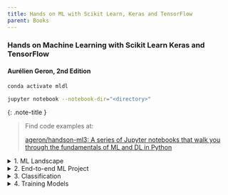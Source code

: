 ```yaml
---
title: Hands on ML with Scikit Learn, Keras and TensorFlow
parent: Books
---
```

### **Hands on Machine Learning with Scikit Learn Keras and TensorFlow**

#### Aurélien Geron, 2nd Edition

```bash
conda activate mldl
```

```bash
jupyter notebook --notebook-dir="<directory>"
```

{: .note-title }
> Find code examples at:
>
> [ageron/handson-ml3: A series of Jupyter notebooks that walk you through the fundamentals of ML and DL in Python](https://github.com/ageron/handson-ml3/tree/main)

<details markdown="block">
<summary> 1. ML Landscape </summary>

1. **Supervised ML**
   - k-Nearest Neighbors
   - Linear Regression
   - Logistic Regression
   - Support Vector Machines (SVMs)
   - Decision Trees and Random Forests

2. **Unsupervised ML**
   - **Clustering**
     - k-Means
     - Hierarchical Cluster Analysis (HCA)
     - Expectation Maximization
   - **Visualization and dimensionality reduction**
     - Principal Component Analysis (PCA)
     - Kernel PCA
     - Locally-Linear Embedding (LLE)
     - t-distributed Stochastic Neighbor Embedding (t-SNE)
   - **Association rule learning**
     - Apriori
     - Eclat

3. **Semisupervised Learning**

### Batch Learning vs Online (Incremental) Learning

One important parameter of **online learning** systems is how fast they should adapt to changing data: this is called the learning rate. If you set a high learning rate, then your system will rapidly adapt to new data, but it will also tend to quickly forget the old data.

### Generalization

Two main approaches to generalization:
1. **instance-based learning:** the system learns the examples by heart, then generalizes to new cases using a similarity measure
2. **model-based learning**

### Overfitting

Overfitting happens when the model is too complex relative to the amount and noisiness of the training data. The possible solutions are:

- To simplify the model by selecting one with fewer parameters (e.g., a linear model rather than a high-degree polynomial model), by reducing the number of attributes in the training data or by constraining the model
- To gather more training data
- To reduce the noise in the training data (e.g., fix data errors and remove outliers)

### Underfitting

When the model is too simple.

- Selecting a more powerful model, with more parameters
- Feeding better features to the learning algorithm (feature engineering)
- Reducing the constraints on the model (e.g., reducing the regularization hyper parameter)

### Cross-validation

Commonly used when the dataset is small and splitting it into three subsets (training, validation, test) yields a model that is too simple.

[Course: The Data Science Course: Complete Data Science Bootcamp 2025 (Udemy)](https://www.udemy.com/course/the-data-science-course-complete-data-science-bootcamp/learn/lecture/10784420#search)

#### Chapter Questions
1. How would you define Machine Learning?
2. Can you name four types of problems where it shines?
3. What is a labeled training set? 
4. What are the two most common supervised tasks?
5. Can you name four common unsupervised tasks?
6. What type of Machine Learning algorithm would you use to allow a robot to walk in various unknown terrains?
7. What type of algorithm would you use to segment your customers into multiple groups?
8. Would you frame the problem of spam detection as a supervised learning problem or an unsupervised learning problem?
9. What is an online learning system?
10. What is out-of-core learning?
11. What type of learning algorithm relies on a similarity measure to make predictions? 
12. What is the difference between a model parameter and a learning algorithm’s hyperparameter?
13. What do model-based learning algorithms search for? What is the most common strategy they use to succeed? How do they make predictions?
14. Can you name four of the main challenges in Machine Learning?
15. If your model performs great on the training data but generalizes poorly to new instances, what is happening? Can you name three possible solutions?
16. What is a test set and why would you want to use it? 
17. What is the purpose of a validation set?
18. What can go wrong if you tune hyperparameters using the test set?
19. What is cross-validation and why would you prefer it to a validation set?

</details>

<details markdown="block">
<summary> 2. End-to-end ML Project </summary>

> Appendix B - ML Workflow Checklist

#### Question

- scikit-learn: What's the difference between fit(), transform() ve fit_transform() functions?

#### Exercises
1. Try a Support Vector Machine regressor (sklearn.svm.SVR), with various hyper parameters such as kernel="linear" (with various values for the C hyperpara meter) or kernel="rbf" (with various values for the C and gamma hyperparameters). Don’t worry about what these hyperparameters mean for now. How does the best SVR predictor perform?
2. Try replacing GridSearchCV with RandomizedSearchCV.
3. Try adding a transformer in the preparation pipeline to select only the most important attributes.
4. Try creating a single pipeline that does the full data preparation plus the final prediction. 
5. Automatically explore some preparation options using GridSearchCV.

</details>

<details markdown="block">
<summary> 3. Classification </summary>

### Metrics: Accuracy, Precision, Recall & F1 Score

**Accuracy** is generally not the preferred performance measure for classifiers, especially when you are dealing with skewed datasets (i.e., when some classes are much more frequent than others) - Example; MNIST dataset, classifying "not-5's". You would be right 90% of the time even with a dumb classifier.

> About precision and recall:
> Now your 5-detector does not look as shiny as it did when you looked at its accuracy. When it claims an image represents a 5, it is correct only 72.9% of the time (precision). More over, it only detects 75.6% of the 5s (recall).

The **F1 score** favors classifiers that have similar precision and recall. This is not always what you want: in some contexts you mostly care about precision, and in other contexts you really care about recall. For example, if you trained a classifier to detect videos that are safe for kids, you would probably prefer a classifier that rejects many good videos (low recall) but keeps only safe ones (high precision), rather than a classifier that has a much higher recall but lets a few really bad videos show up in your product (in such cases, you may even want to add a human pipeline to check the classifier's video selection). On the other hand, suppose you train a classifier to detect shoplifters on surveillance images: it is probably fine if your classifier has only 30% precision as long as it has 99% recall (sure, the security guards will get a few false alerts, but almost all shoplifters will get caught). Unfortunately, you can't have it both ways: increasing precision reduces recall, and vice versa. This is called the precision/recall tradeoff.

### Precision/Recall Tradeoff

*decision_function* is a method used when increasing the threshold!

```python
y_scores = cross_val_predict(sgd_clf, X_train, y_train_5, cv=3, method='decision_function')
```

It is fairly easy to create a classifier with virtually any precision you want: just set a high enough threshold, and you’re done. Hmm, not so fast. A high-precision classifier is not very useful if its recall is too low!

{: .note-title }
> Precision/Recall Tradeoff
>
> If someone says “let’s reach 99% precision” you should ask, “at what recall?”

### ROC Curve vs. PR Curve

Since the ROC curve is so similar to the precision/recall (or PR) curve, you may wonder how to decide which one to use. *As a rule of thumb, you should prefer the PR curve whenever the positive class is rare or when you care more about the false positives than the false negatives, and the ROC curve otherwise.* For example, looking at the previous ROC curve (and the ROC AUC score), you may think that the classifier is really good. But this is mostly because there are few positives (5s) compared to the negatives (non-5s). In contrast, the PR curve makes it clear that the classifier has room for improvement (the curve could be closer to the top right corner).

</details>

<details markdown="block">
<summary> 4. Training Models </summary>

### Linear Regression

### Gradient Descent
> When using Gradient Descent, you should ensure that all features have a similar scale (e.g., using Scikit-Learn’s StandardScaler class), or else it will take much longer to converge.

### Batch Gradient Descent vs. Stochastic Gradient Descent

The main problem with Batch Gradient Descent is the fact that it uses the whole training set to compute the gradients at every step, which makes it very slow when the training set is large. At the opposite extreme, Stochastic Gradient Descent just picks a random instance in the training set at every step and computes the gradients based only on that single instance.

### The Bias/Variance Tradeoff

An important theoretical result of statistics and Machine Learning is the fact that a model's generalization error can be expressed as the sum of three very different errors:

**Bias:** This part of the generalization error is due to wrong assumptions, such as assuming that the data is linear when it is actually quadratic. A high-bias model is most likely to underfit the training data.

**Variance:** This part is due to the model's excessive sensitivity to small variations in the training data. A model with many degrees of freedom (such as a high-degree polynomial model) is likely to have high variance, and thus to overfit the training data. This notion of bias is not to be confused with the bias term of linear models.

**Irreducible error:** This part is due to the noisiness of the data itself. The only way to reduce this part of the error is to clean up the data (e.g., fix the data sources, such as broken sensors, or detect and remove outliers). Increasing a model's complexity will typically increase its variance and reduce its bias. Conversely, reducing a model's complexity increases its bias and reduces its variance. This is why it is called a tradeoff.

> Increasing a model’s complexity will typically increase its variance and reduce its bias. Conversely, reducing a model’s complexity increases its bias and reduces its variance. This is why it is called a tradeoff.
